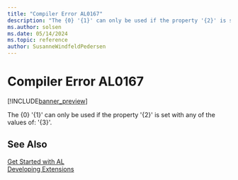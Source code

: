 ```yaml
---
title: "Compiler Error AL0167"
description: "The {0} '{1}' can only be used if the property '{2}' is set with any of the values of: '{3}'."
ms.author: solsen
ms.date: 05/14/2024
ms.topic: reference
author: SusanneWindfeldPedersen
---
```

[//]: # (START>DO_NOT_EDIT)
[//]: # (IMPORTANT:Do not edit any of the content between here and the END>DO_NOT_EDIT.)
[//]: # (Any modifications should be made in the .xml files in the ModernDev repo.)
# Compiler Error AL0167

[!INCLUDE[banner_preview](../includes/banner_preview.md)]

The {0} '{1}' can only be used if the property '{2}' is set with any of the values of: '{3}'.


[//]: # (IMPORTANT: END>DO_NOT_EDIT)
## See Also  
[Get Started with AL](../devenv-get-started.md)  
[Developing Extensions](../devenv-dev-overview.md)  